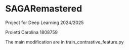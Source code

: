 # SAGARemastered
Project for Deep Learning 2024/2025

Proietti Carolina 1808759

The main modification are in train_contrastive_feature.py
